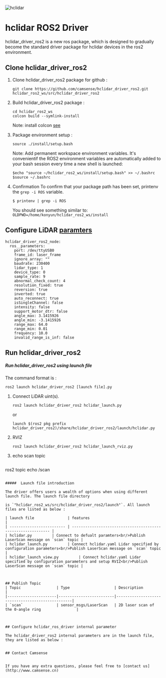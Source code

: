 ![hclidar](images/hclidar.jpg  "hclidar")
# hclidar ROS2 Driver

hclidar_driver_ros2 is a new ros package, which is designed to gradually become the standard driver package for hclidar devices in the ros2 environment.



## Clone hclidar_driver_ros2

1. Clone hclidar_driver_ros2 package for github : 

   `git clone https://github.com/camsense/hclidar_driver_ros2.git hclidar_ros2_ws/src/hclidar_driver_ros2`

2. Build hclidar_driver_ros2 package :

   ```
   cd hclidar_ros2_ws
   colcon build --symlink-install
   ```
   Note: install colcon [see](https://index.ros.org/doc/ros2/Tutorials/Colcon-Tutorial/#install-colcon)



3. Package environment setup :

   `source ./install/setup.bash`

    Note: Add permanent workspace environment variables.
    It's convenientif the ROS2 environment variables are automatically added to your bash session every time a new shell is launched:
    ```
    $echo "source ~/hclidar_ros2_ws/install/setup.bash" >> ~/.bashrc
    $source ~/.bashrc
    ```
4. Confirmation
    To confirm that your package path has been set, printenv the `grep -i ROS` variable.
    ```
    $ printenv | grep -i ROS
    ```
    You should see something similar to:
        `OLDPWD=/home/konyun/hclidar_ros2_ws/install`


	
## Configure LiDAR [paramters](params/hclidar.yaml)
```
hclidar_driver_ros2_node:
  ros__parameters:
    port: /dev/ttyUSB0
    frame_id: laser_frame
    ignore_array: ""
    baudrate: 230400
    lidar_type: 1
    device_type: 0
    sample_rate: 9
    abnormal_check_count: 4
    resolution_fixed: true
    reversion: true
    inverted: true
    auto_reconnect: true
    isSingleChannel: false
    intensity: false
    support_motor_dtr: false
    angle_max: 3.1415926
    angle_min: -3.1415926
    range_max: 64.0
    range_min: 0.01
    frequency: 10.0
    invalid_range_is_inf: false
```

## Run hclidar_driver_ros2

##### Run hclidar_driver_ros2 using launch file

The command format is : 

 `ros2 launch hclidar_driver_ros2 [launch file].py`

1. Connect LiDAR uint(s).
   ```
   ros2 launch hclidar_driver_ros2 hclidar_launch.py 
   ```
   or 

   ```
   launch $(ros2 pkg prefix hclidar_driver_ros2)/share/hclidar_driver_ros2/launch/hclidar.py 
   ```
2. RVIZ 
   ```
   ros2 launch hclidar_driver_ros2 hclidar_launch_rviz.py 
   ```


3. echo scan topic
   ```
  ros2 topic echo /scan
   ```

#####  Launch file introduction

The driver offers users a wealth of options when using different launch file. The launch file directory    

is `"hclidar_ros2_ws/src/hclidar_driver_ros2/launch"`. All launch files are listed as below : 

| launch file               | features                                                     |
| ------------------------- | ------------------------------------------------------------ |
| hclidar.py         | Connect to defualt paramters<br/>Publish LaserScan message on `scan` topic |
| hclidar_launch.py         | Connect hclidar.yaml Lidar specified by configuration parameters<br/>Publish LaserScan message on `scan` topic |
| hclidar_launch_view.py         | Connect hclidar.yaml Lidar specified by configuration parameters and setup RVIZ<br/>Publish LaserScan message on `scan` topic |



## Publish Topic
| Topic                | Type                    | Description                                      |
|----------------------|-------------------------|--------------------------------------------------|
| `scan`               | sensor_msgs/LaserScan   | 2D laser scan of the 0-angle ring                |



## Configure hclidar_ros_driver internal parameter

The hclidar_driver_ros2 internal parameters are in the launch file, they are listed as below :


## Contact Camsense


If you have any extra questions, please feel free to [contact us](http://www.camsense.cn)






